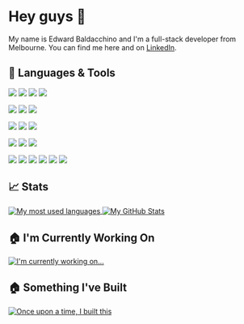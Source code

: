 # Hey guys 👋
My name is Edward Baldacchino and I'm a full-stack developer from Melbourne. 
You can find me here and on [LinkedIn](https://www.linkedin.com/in/edwardbaldacchino/).

## &#x1F527; Languages & Tools
<!-- https://simpleicons.org/ -->
![](https://img.shields.io/badge/TypeScript-informational?style=plastic&logo=typescript&logoColor=white&color=3178C6)
![](https://img.shields.io/badge/JavaScript-informational?style=plastic&logo=javascript&logoColor=white&color=F7DF1E)
![](https://img.shields.io/badge/C%23-informational?style=plastic&logo=csharp&logoColor=white&color=239120)
![](https://img.shields.io/badge/Python-informational?style=plastic&logo=python&logoColor=white&color=3776AB)

![](https://img.shields.io/badge/React-informational?style=plastic&logo=react&logoColor=white&color=61DAFB)
![](https://img.shields.io/badge/Next_JS-informational?style=plastic&logo=nextdotjs&logoColor=white&color=000)
![](https://img.shields.io/badge/Gatsby_JS-informational?style=plastic&logo=gatsby&logoColor=white&color=663399)

![](https://img.shields.io/badge/Node_JS-informational?style=plastic&logo=nodedotjs&logoColor=white&color=339933)
![](https://img.shields.io/badge/Express_JS-informational?style=plastic&logo=express&logoColor=white&color=000)
![](https://img.shields.io/badge/MongoDB-informational?style=plastic&logo=mongodb&logoColor=white&color=47A248)

![](https://img.shields.io/badge/Tailwind_CSS-informational?style=plastic&logo=tailwindcss&logoColor=white&color=06B6D4)
![](https://img.shields.io/badge/Styled_Components-informational?style=plastic&logo=styled-components&logoColor=white&color=DB7093)
![](https://img.shields.io/badge/Bootstrap-informational?style=plastic&logo=bootstrap&logoColor=white&color=7952B3)

![](https://img.shields.io/badge/Git-informational?style=plastic&logo=git&logoColor=white&color=F05032)
![](https://img.shields.io/badge/GitHub-informational?style=plastic&logo=github&logoColor=white&color=181717)
![](https://img.shields.io/badge/VS_Code-informational?style=plastic&logo=visualstudiocode&logoColor=white&color=007ACC)
![](https://img.shields.io/badge/Rider-informational?style=plastic&logo=rider&logoColor=white&color=000)
![](https://img.shields.io/badge/Strapi-informational?style=plastic&logo=strapi&logoColor=white&color=2F2E8B)
![](https://img.shields.io/badge/WordPress-informational?style=plastic&logo=wordpress&logoColor=white&color=21759B)

 ## &#x1f4c8; Stats
 <a href="https://www.github.com/ebaldacchino">
  <img align="center" src="https://github-readme-stats.vercel.app/api/top-langs/?username=ebaldacchino&title_color=ffffff&text_color=c9cacc&icon_color=2bbc8a&bg_color=1d1f21&langs_count=10&layout=compact" alt="My most used languages" />
</a>
<a href="https://github.com/ebaldacchino">
  <img align="center" src="https://github-readme-stats.vercel.app/api?username=ebaldacchino&show_icons=true&line_height=28&count_private=false&title_color=ffffff&text_color=c9cacc&icon_color=2bbc8a&bg_color=1d1f21" alt="My GitHub Stats" />
</a>

## &#127968; I'm Currently Working On
<a href="https://www.github.com/ebaldacchino/my-pt-booking-system">
  <img align="center" src="https://github-readme-stats.vercel.app/api/pin/?username=ebaldacchino&repo=my-pt-booking-system&title_color=ffffff&text_color=c9cacc&icon_color=2bbc8a&bg_color=1d1f21" alt="I'm currently working on..." />
</a>

## &#127968; Something I've Built
<a href="https://www.github.com/ebaldacchino/fitnfocused">
  <img align="center" src="https://github-readme-stats.vercel.app/api/pin/?username=ebaldacchino&repo=fitnfocused&title_color=ffffff&text_color=c9cacc&icon_color=2bbc8a&bg_color=1d1f21" alt="Once upon a time, I built this" />
</a>

<!-- ## &#128241; How To Find Me? -->

<!--
**ebaldacchino/ebaldacchino** is a ✨ _special_ ✨ repository because its `README.md` (this file) appears on your GitHub profile.

Here are some ideas to get you started:

- 🔭 I’m currently working on ...
- 🌱 I’m currently learning ...
- 👯 I’m looking to collaborate on ...
- 🤔 I’m looking for help with ...
- 💬 Ask me about ...
- 📫 How to reach me: ...
- 😄 Pronouns: ...
- ⚡ Fun fact: ...
-->
